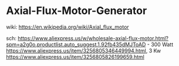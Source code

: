 # Axial-Flux-Motor-Generator
wiki: https://en.wikipedia.org/wiki/Axial_flux_motor

sch: https://www.aliexpress.us/w/wholesale-axial-flux-motor.html?spm=a2g0o.productlist.auto_suggest.1.92fb435dMJToAD - 300 Watt https://www.aliexpress.us/item/3256805346449994.html, 3 Kw https://www.aliexpress.us/item/3256805826199659.html
